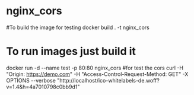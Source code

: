 # nginx_cors
#To build the image for testing
docker build . -t nginx_cors
# To run images just build it
docker run -d --name test -p 80:80 nginx_cors
#for test the cors
curl -H "Origin: https://demo.com" -H "Access-Control-Request-Method: GET" -X OPTIONS --verbose "http://localhost/ico-whitelabels-de.woff?v=1.4&h=4a7010798c0bb9d1"
